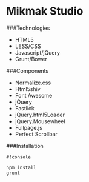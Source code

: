 # Mikmak Studio

###Technologies

* HTML5
* LESS/CSS
* Javascript/jQuery
* Grunt/Bower


###Components

* Normalize.css
* Html5shiv
* Font Awesome
* jQuery
* Fastlick
* jQuery.html5Loader
* jQuery.Mousewheel
* Fullpage.js
* Perfect Scrollbar


###Installation


```
#!console

npm install
grunt
```